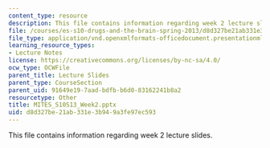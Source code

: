 ```yaml
---
content_type: resource
description: This file contains information regarding week 2 lecture slides.
file: /courses/es-s10-drugs-and-the-brain-spring-2013/d8d327be21ab331e3b949a3fe97ec593_MITES_S10S13_Week2.pptx
file_type: application/vnd.openxmlformats-officedocument.presentationml.presentation
learning_resource_types:
- Lecture Notes
license: https://creativecommons.org/licenses/by-nc-sa/4.0/
ocw_type: OCWFile
parent_title: Lecture Slides
parent_type: CourseSection
parent_uid: 91649e19-7aad-bdfb-b6d0-83162241b8a2
resourcetype: Other
title: MITES_S10S13_Week2.pptx
uid: d8d327be-21ab-331e-3b94-9a3fe97ec593
---
```

This file contains information regarding week 2 lecture slides.